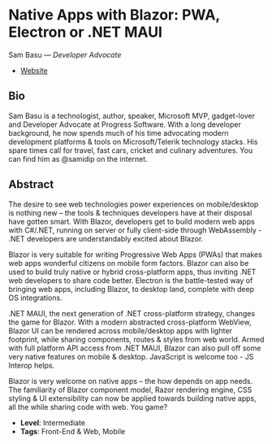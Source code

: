 # Native Apps with Blazor: PWA, Electron or .NET MAUI

Sam Basu &mdash; *Developer Advocate*

- [Website](https://samidipbasu.com/)

## Bio

Sam Basu is a technologist, author, speaker, Microsoft MVP, gadget-lover and Developer Advocate at Progress Software. With a long developer background, he now spends much of his time advocating modern development platforms & tools on Microsoft/Telerik technology stacks. His spare times call for travel, fast cars, cricket and culinary adventures. You can find him as @samidip on the internet.

## Abstract

The desire to see web technologies power experiences on mobile/desktop is nothing new – the tools & techniques developers have at their disposal have gotten smart. With Blazor, developers get to build modern web apps with C#/.NET, running on server or fully client-side through WebAssembly - .NET developers are understandably excited about Blazor.

Blazor is very suitable for writing Progressive Web Apps (PWAs) that makes web apps wonderful citizens on mobile form factors. Blazor can also be used to build truly native or hybrid cross-platform apps, thus inviting .NET web developers to share code better. Electron is the battle-tested way of bringing web apps, including Blazor, to desktop land, complete with deep OS integrations.

.NET MAUI, the next generation of .NET cross-platform strategy, changes the game for Blazor. With a modern abstracted cross-platform WebView, Blazor UI can be rendered across mobile/desktop apps with lighter footprint, while sharing components, routes & styles from web world. Armed with full platform API access from .NET MAUI, Blazor can also pull off some very native features on mobile & desktop. JavaScript is welcome too - JS Interop helps.

Blazor is very welcome on native apps – the how depends on app needs. The familiarity of Blazor component model, Razor rendering engine, CSS styling & UI extensibility can now be applied towards building native apps, all the while sharing code with web. You game?

- **Level**: Intermediate
- **Tags**: Front-End &  Web, Mobile
  